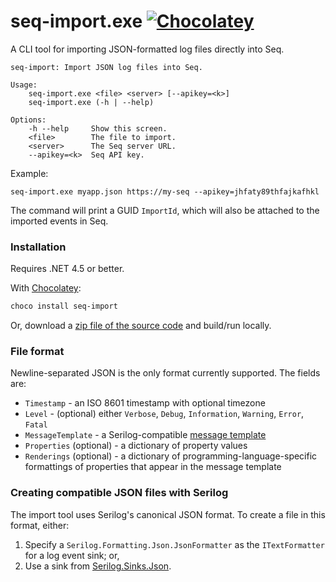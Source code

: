 # seq-import.exe [![Chocolatey](https://img.shields.io/chocolatey/v/seq-import.svg?maxAge=2592000)](https://chocolatey.org/packages/seq-import)

A CLI tool for importing JSON-formatted log files directly into Seq.

```
seq-import: Import JSON log files into Seq.

Usage:
    seq-import.exe <file> <server> [--apikey=<k>]
    seq-import.exe (-h | --help)

Options:
    -h --help     Show this screen.
    <file>        The file to import.
    <server>      The Seq server URL.
    --apikey=<k>  Seq API key.
```

Example:

```
seq-import.exe myapp.json https://my-seq --apikey=jhfaty89thfajkafhkl
```

The command will print a GUID `ImportId`, which will also be attached to the imported events in Seq.

### Installation

Requires .NET 4.5 or better.

With [Chocolatey](https://chocolatey.org/packages/seq-import):

```powershell
choco install seq-import
```

Or, download a [zip file of the source code](https://github.com/datalust/seq-import/archive/master.zip) and build/run locally.

### File format

Newline-separated JSON is the only format currently supported. The fields are:

 * `Timestamp` - an ISO 8601 timestamp with optional timezone
 * `Level` - (optional) either `Verbose`, `Debug`, `Information`, `Warning`, `Error`, `Fatal`
 * `MessageTemplate` - a Serilog-compatible [message template](https://github.com/adamchester/messagetemplates)
 * `Properties` (optional) - a dictionary of property values
 * `Renderings` (optional) - a dictionary of programming-language-specific formattings of properties that appear in the message template

### Creating compatible JSON files with Serilog

The import tool uses Serilog's canonical JSON format. To create a file in this format, either:

1. Specify a `Serilog.Formatting.Json.JsonFormatter` as the `ITextFormatter` for a log event sink; or,
2. Use a sink from [Serilog.Sinks.Json](https://github.com/nblumhardt/serilog-sinks-json).
